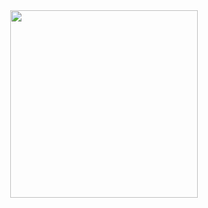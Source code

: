 <center>
<img src="https://pbs.twimg.com/media/Gon_EwLWoAAIg__?format=jpg&name=large" height="300" >
  <br>
</center>
